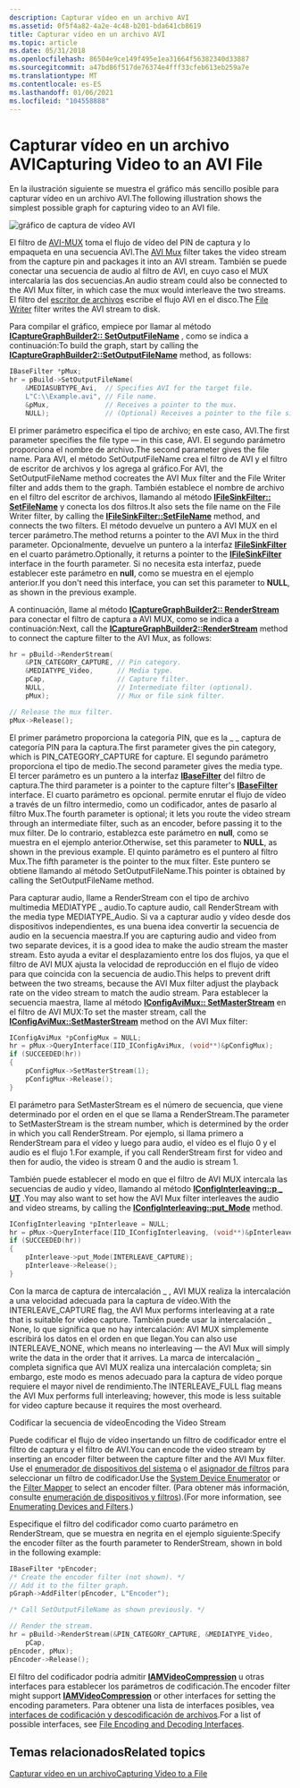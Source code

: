```yaml
---
description: Capturar vídeo en un archivo AVI
ms.assetid: 0f5f4a82-4a2e-4c48-b201-bda641cb8619
title: Capturar vídeo en un archivo AVI
ms.topic: article
ms.date: 05/31/2018
ms.openlocfilehash: 86504e9ce149f495e1ea31664f56382340d33887
ms.sourcegitcommit: a47bd86f517de76374e4fff33cfeb613eb259a7e
ms.translationtype: MT
ms.contentlocale: es-ES
ms.lasthandoff: 01/06/2021
ms.locfileid: "104558888"
---
```

# <a name="capturing-video-to-an-avi-file"></a><span data-ttu-id="1cfb8-103">Capturar vídeo en un archivo AVI</span><span class="sxs-lookup"><span data-stu-id="1cfb8-103">Capturing Video to an AVI File</span></span>

<span data-ttu-id="1cfb8-104">En la ilustración siguiente se muestra el gráfico más sencillo posible para capturar vídeo en un archivo AVI.</span><span class="sxs-lookup"><span data-stu-id="1cfb8-104">The following illustration shows the simplest possible graph for capturing video to an AVI file.</span></span>

![gráfico de captura de vídeo AVI](images/vidcap02.png)

<span data-ttu-id="1cfb8-106">El filtro de [AVI-MUX](avi-mux-filter.md) toma el flujo de vídeo del PIN de captura y lo empaqueta en una secuencia AVI.</span><span class="sxs-lookup"><span data-stu-id="1cfb8-106">The [AVI Mux](avi-mux-filter.md) filter takes the video stream from the capture pin and packages it into an AVI stream.</span></span> <span data-ttu-id="1cfb8-107">También se puede conectar una secuencia de audio al filtro de AVI, en cuyo caso el MUX intercalaría las dos secuencias.</span><span class="sxs-lookup"><span data-stu-id="1cfb8-107">An audio stream could also be connected to the AVI Mux filter, in which case the mux would interleave the two streams.</span></span> <span data-ttu-id="1cfb8-108">El filtro del [escritor de archivos](file-writer-filter.md) escribe el flujo AVI en el disco.</span><span class="sxs-lookup"><span data-stu-id="1cfb8-108">The [File Writer](file-writer-filter.md) filter writes the AVI stream to disk.</span></span>

<span data-ttu-id="1cfb8-109">Para compilar el gráfico, empiece por llamar al método [**ICaptureGraphBuilder2:: SetOutputFileName**](/windows/desktop/api/Strmif/nf-strmif-icapturegraphbuilder2-setoutputfilename) , como se indica a continuación:</span><span class="sxs-lookup"><span data-stu-id="1cfb8-109">To build the graph, start by calling the [**ICaptureGraphBuilder2::SetOutputFileName**](/windows/desktop/api/Strmif/nf-strmif-icapturegraphbuilder2-setoutputfilename) method, as follows:</span></span>


```C++
IBaseFilter *pMux;
hr = pBuild->SetOutputFileName(
    &MEDIASUBTYPE_Avi,  // Specifies AVI for the target file.
    L"C:\\Example.avi", // File name.
    &pMux,              // Receives a pointer to the mux.
    NULL);              // (Optional) Receives a pointer to the file sink.
```



<span data-ttu-id="1cfb8-110">El primer parámetro especifica el tipo de archivo; en este caso, AVI.</span><span class="sxs-lookup"><span data-stu-id="1cfb8-110">The first parameter specifies the file type — in this case, AVI.</span></span> <span data-ttu-id="1cfb8-111">El segundo parámetro proporciona el nombre de archivo.</span><span class="sxs-lookup"><span data-stu-id="1cfb8-111">The second parameter gives the file name.</span></span> <span data-ttu-id="1cfb8-112">Para AVI, el método SetOutputFileName crea el filtro de AVI y el filtro de escritor de archivos y los agrega al gráfico.</span><span class="sxs-lookup"><span data-stu-id="1cfb8-112">For AVI, the SetOutputFileName method cocreates the AVI Mux filter and the File Writer filter and adds them to the graph.</span></span> <span data-ttu-id="1cfb8-113">También establece el nombre de archivo en el filtro del escritor de archivos, llamando al método [**IFileSinkFilter:: SetFileName**](/windows/desktop/api/Strmif/nf-strmif-ifilesinkfilter-setfilename) y conecta los dos filtros.</span><span class="sxs-lookup"><span data-stu-id="1cfb8-113">It also sets the file name on the File Writer filter, by calling the [**IFileSinkFilter::SetFileName**](/windows/desktop/api/Strmif/nf-strmif-ifilesinkfilter-setfilename) method, and connects the two filters.</span></span> <span data-ttu-id="1cfb8-114">El método devuelve un puntero a AVI MUX en el tercer parámetro.</span><span class="sxs-lookup"><span data-stu-id="1cfb8-114">The method returns a pointer to the AVI Mux in the third parameter.</span></span> <span data-ttu-id="1cfb8-115">Opcionalmente, devuelve un puntero a la interfaz [**IFileSinkFilter**](/windows/desktop/api/Strmif/nn-strmif-ifilesinkfilter) en el cuarto parámetro.</span><span class="sxs-lookup"><span data-stu-id="1cfb8-115">Optionally, it returns a pointer to the [**IFileSinkFilter**](/windows/desktop/api/Strmif/nn-strmif-ifilesinkfilter) interface in the fourth parameter.</span></span> <span data-ttu-id="1cfb8-116">Si no necesita esta interfaz, puede establecer este parámetro en **null**, como se muestra en el ejemplo anterior.</span><span class="sxs-lookup"><span data-stu-id="1cfb8-116">If you don't need this interface, you can set this parameter to **NULL**, as shown in the previous example.</span></span>

<span data-ttu-id="1cfb8-117">A continuación, llame al método [**ICaptureGraphBuilder2:: RenderStream**](/windows/desktop/api/Strmif/nf-strmif-icapturegraphbuilder2-renderstream) para conectar el filtro de captura a AVI MUX, como se indica a continuación:</span><span class="sxs-lookup"><span data-stu-id="1cfb8-117">Next, call the [**ICaptureGraphBuilder2::RenderStream**](/windows/desktop/api/Strmif/nf-strmif-icapturegraphbuilder2-renderstream) method to connect the capture filter to the AVI Mux, as follows:</span></span>


```C++
hr = pBuild->RenderStream(
    &PIN_CATEGORY_CAPTURE, // Pin category.
    &MEDIATYPE_Video,      // Media type.
    pCap,                  // Capture filter.
    NULL,                  // Intermediate filter (optional).
    pMux);                 // Mux or file sink filter.

// Release the mux filter.
pMux->Release();
```



<span data-ttu-id="1cfb8-118">El primer parámetro proporciona la categoría PIN, que es la \_ \_ captura de categoría PIN para la captura.</span><span class="sxs-lookup"><span data-stu-id="1cfb8-118">The first parameter gives the pin category, which is PIN\_CATEGORY\_CAPTURE for capture.</span></span> <span data-ttu-id="1cfb8-119">El segundo parámetro proporciona el tipo de medio.</span><span class="sxs-lookup"><span data-stu-id="1cfb8-119">The second parameter gives the media type.</span></span> <span data-ttu-id="1cfb8-120">El tercer parámetro es un puntero a la interfaz [**IBaseFilter**](/windows/desktop/api/Strmif/nn-strmif-ibasefilter) del filtro de captura.</span><span class="sxs-lookup"><span data-stu-id="1cfb8-120">The third parameter is a pointer to the capture filter's [**IBaseFilter**](/windows/desktop/api/Strmif/nn-strmif-ibasefilter) interface.</span></span> <span data-ttu-id="1cfb8-121">El cuarto parámetro es opcional. permite enrutar el flujo de vídeo a través de un filtro intermedio, como un codificador, antes de pasarlo al filtro Mux.</span><span class="sxs-lookup"><span data-stu-id="1cfb8-121">The fourth parameter is optional; it lets you route the video stream through an intermediate filter, such as an encoder, before passing it to the mux filter.</span></span> <span data-ttu-id="1cfb8-122">De lo contrario, establezca este parámetro en **null**, como se muestra en el ejemplo anterior.</span><span class="sxs-lookup"><span data-stu-id="1cfb8-122">Otherwise, set this parameter to **NULL**, as shown in the previous example.</span></span> <span data-ttu-id="1cfb8-123">El quinto parámetro es el puntero al filtro Mux.</span><span class="sxs-lookup"><span data-stu-id="1cfb8-123">The fifth parameter is the pointer to the mux filter.</span></span> <span data-ttu-id="1cfb8-124">Este puntero se obtiene llamando al método SetOutputFileName.</span><span class="sxs-lookup"><span data-stu-id="1cfb8-124">This pointer is obtained by calling the SetOutputFileName method.</span></span>

<span data-ttu-id="1cfb8-125">Para capturar audio, llame a RenderStream con el tipo de archivo multimedia MEDIATYPE \_ audio.</span><span class="sxs-lookup"><span data-stu-id="1cfb8-125">To capture audio, call RenderStream with the media type MEDIATYPE\_Audio.</span></span> <span data-ttu-id="1cfb8-126">Si va a capturar audio y vídeo desde dos dispositivos independientes, es una buena idea convertir la secuencia de audio en la secuencia maestra.</span><span class="sxs-lookup"><span data-stu-id="1cfb8-126">If you are capturing audio and video from two separate devices, it is a good idea to make the audio stream the master stream.</span></span> <span data-ttu-id="1cfb8-127">Esto ayuda a evitar el desplazamiento entre los dos flujos, ya que el filtro de AVI MUX ajusta la velocidad de reproducción en el flujo de vídeo para que coincida con la secuencia de audio.</span><span class="sxs-lookup"><span data-stu-id="1cfb8-127">This helps to prevent drift between the two streams, because the AVI Mux filter adjust the playback rate on the video stream to match the audio stream.</span></span> <span data-ttu-id="1cfb8-128">Para establecer la secuencia maestra, llame al método [**IConfigAviMux:: SetMasterStream**](/windows/desktop/api/Strmif/nf-strmif-iconfigavimux-setmasterstream) en el filtro de AVI MUX:</span><span class="sxs-lookup"><span data-stu-id="1cfb8-128">To set the master stream, call the [**IConfigAviMux::SetMasterStream**](/windows/desktop/api/Strmif/nf-strmif-iconfigavimux-setmasterstream) method on the AVI Mux filter:</span></span>


```C++
IConfigAviMux *pConfigMux = NULL;
hr = pMux->QueryInterface(IID_IConfigAviMux, (void**)&pConfigMux);
if (SUCCEEDED(hr))
{
    pConfigMux->SetMasterStream(1);
    pConfigMux->Release();
}
```



<span data-ttu-id="1cfb8-129">El parámetro para SetMasterStream es el número de secuencia, que viene determinado por el orden en el que se llama a RenderStream.</span><span class="sxs-lookup"><span data-stu-id="1cfb8-129">The parameter to SetMasterStream is the stream number, which is determined by the order in which you call RenderStream.</span></span> <span data-ttu-id="1cfb8-130">Por ejemplo, si llama primero a RenderStream para el vídeo y luego para audio, el vídeo es el flujo 0 y el audio es el flujo 1.</span><span class="sxs-lookup"><span data-stu-id="1cfb8-130">For example, if you call RenderStream first for video and then for audio, the video is stream 0 and the audio is stream 1.</span></span>

<span data-ttu-id="1cfb8-131">También puede establecer el modo en que el filtro de AVI MUX intercala las secuencias de audio y vídeo, llamando al método [**IConfigInterleaving::p \_ UT**](/windows/desktop/api/Strmif/nf-strmif-iconfiginterleaving-put_mode) .</span><span class="sxs-lookup"><span data-stu-id="1cfb8-131">You may also want to set how the AVI Mux filter interleaves the audio and video streams, by calling the [**IConfigInterleaving::put\_Mode**](/windows/desktop/api/Strmif/nf-strmif-iconfiginterleaving-put_mode) method.</span></span>


```C++
IConfigInterleaving *pInterleave = NULL;
hr = pMux->QueryInterface(IID_IConfigInterleaving, (void**)&pInterleave);
if (SUCCEEDED(hr))
{
    pInterleave->put_Mode(INTERLEAVE_CAPTURE);
    pInterleave->Release();
}
```



<span data-ttu-id="1cfb8-132">Con la marca de captura de intercalación \_ , AVI MUX realiza la intercalación a una velocidad adecuada para la captura de vídeo.</span><span class="sxs-lookup"><span data-stu-id="1cfb8-132">With the INTERLEAVE\_CAPTURE flag, the AVI Mux performs interleaving at a rate that is suitable for video capture.</span></span> <span data-ttu-id="1cfb8-133">También puede usar la intercalación \_ None, lo que significa que no hay intercalación: AVI MUX simplemente escribirá los datos en el orden en que llegan.</span><span class="sxs-lookup"><span data-stu-id="1cfb8-133">You can also use INTERLEAVE\_NONE, which means no interleaving — the AVI Mux will simply write the data in the order that it arrives.</span></span> <span data-ttu-id="1cfb8-134">La marca de intercalación \_ completa significa que AVI MUX realiza una intercalación completa; sin embargo, este modo es menos adecuado para la captura de vídeo porque requiere el mayor nivel de rendimiento.</span><span class="sxs-lookup"><span data-stu-id="1cfb8-134">The INTERLEAVE\_FULL flag means the AVI Mux performs full interleaving; however, this mode is less suitable for video capture because it requires the most overheard.</span></span>

<span data-ttu-id="1cfb8-135">Codificar la secuencia de vídeo</span><span class="sxs-lookup"><span data-stu-id="1cfb8-135">Encoding the Video Stream</span></span>

<span data-ttu-id="1cfb8-136">Puede codificar el flujo de vídeo insertando un filtro de codificador entre el filtro de captura y el filtro de AVI.</span><span class="sxs-lookup"><span data-stu-id="1cfb8-136">You can encode the video stream by inserting an encoder filter between the capture filter and the AVI Mux filter.</span></span> <span data-ttu-id="1cfb8-137">Use el [enumerador de dispositivos del sistema](system-device-enumerator.md) o el [asignador de filtros](filter-mapper.md) para seleccionar un filtro de codificador.</span><span class="sxs-lookup"><span data-stu-id="1cfb8-137">Use the [System Device Enumerator](system-device-enumerator.md) or the [Filter Mapper](filter-mapper.md) to select an encoder filter.</span></span> <span data-ttu-id="1cfb8-138">(Para obtener más información, consulte [enumeración de dispositivos y filtros](enumerating-devices-and-filters.md)).</span><span class="sxs-lookup"><span data-stu-id="1cfb8-138">(For more information, see [Enumerating Devices and Filters](enumerating-devices-and-filters.md).)</span></span>

<span data-ttu-id="1cfb8-139">Especifique el filtro del codificador como cuarto parámetro en RenderStream, que se muestra en negrita en el ejemplo siguiente:</span><span class="sxs-lookup"><span data-stu-id="1cfb8-139">Specify the encoder filter as the fourth parameter to RenderStream, shown in bold in the following example:</span></span>


```C++
IBaseFilter *pEncoder;
/* Create the encoder filter (not shown). */
// Add it to the filter graph.
pGraph->AddFilter(pEncoder, L"Encoder");

/* Call SetOutputFileName as shown previously. */

// Render the stream.
hr = pBuild->RenderStream(&PIN_CATEGORY_CAPTURE, &MEDIATYPE_Video, 
    pCap, 
pEncoder, pMux);
pEncoder->Release();
```



<span data-ttu-id="1cfb8-140">El filtro del codificador podría admitir [**IAMVideoCompression**](/windows/desktop/api/Strmif/nn-strmif-iamvideocompression) u otras interfaces para establecer los parámetros de codificación.</span><span class="sxs-lookup"><span data-stu-id="1cfb8-140">The encoder filter might support [**IAMVideoCompression**](/windows/desktop/api/Strmif/nn-strmif-iamvideocompression) or other interfaces for setting the encoding parameters.</span></span> <span data-ttu-id="1cfb8-141">Para obtener una lista de interfaces posibles, vea [interfaces de codificación y descodificación de archivos](file-encoding-and-decoding-interfaces.md).</span><span class="sxs-lookup"><span data-stu-id="1cfb8-141">For a list of possible interfaces, see [File Encoding and Decoding Interfaces](file-encoding-and-decoding-interfaces.md).</span></span>

## <a name="related-topics"></a><span data-ttu-id="1cfb8-142">Temas relacionados</span><span class="sxs-lookup"><span data-stu-id="1cfb8-142">Related topics</span></span>

<dl> <dt>

[<span data-ttu-id="1cfb8-143">Capturar vídeo en un archivo</span><span class="sxs-lookup"><span data-stu-id="1cfb8-143">Capturing Video to a File</span></span>](capturing-video-to-a-file.md)
</dt> </dl>

 

 



